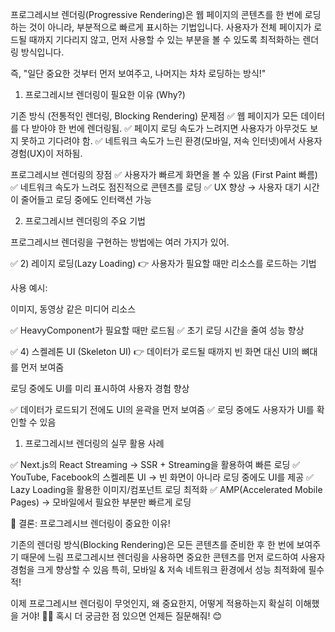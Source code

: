 프로그레시브 렌더링(Progressive Rendering)은 웹 페이지의 콘텐츠를 한 번에 로딩하는 것이 아니라, 부분적으로 빠르게 표시하는 기법입니다.
사용자가 전체 페이지가 로드될 때까지 기다리지 않고, 먼저 사용할 수 있는 부분을 볼 수 있도록 최적화하는 렌더링 방식입니다.

즉, "일단 중요한 것부터 먼저 보여주고, 나머지는 차차 로딩하는 방식!"

1.  프로그레시브 렌더링이 필요한 이유 (Why?)

기존 방식 (전통적인 렌더링, Blocking Rendering) 문제점
✅ 웹 페이지가 모든 데이터를 다 받아야 한 번에 렌더링됨.
✅ 페이지 로딩 속도가 느려지면 사용자가 아무것도 보지 못하고 기다려야 함.
✅ 네트워크 속도가 느린 환경(모바일, 저속 인터넷)에서 사용자 경험(UX)이 저하됨.

프로그레시브 렌더링의 장점
✅ 사용자가 빠르게 화면을 볼 수 있음 (First Paint 빠름)
✅ 네트워크 속도가 느려도 점진적으로 콘텐츠를 로딩
✅ UX 향상 → 사용자 대기 시간이 줄어들고 로딩 중에도 인터랙션 가능

2.  프로그레시브 렌더링의 주요 기법

프로그레시브 렌더링을 구현하는 방법에는 여러 가지가 있어.

✅ 2) 레이지 로딩(Lazy Loading)
👉 사용자가 필요할 때만 리소스를 로드하는 기법

사용 예시:

이미지, 동영상 같은 미디어 리소스

✅ HeavyComponent가 필요할 때만 로드됨
✅ 초기 로딩 시간을 줄여 성능 향상

✅ 4) 스켈레톤 UI (Skeleton UI)
👉 데이터가 로드될 때까지 빈 화면 대신 UI의 뼈대를 먼저 보여줌

로딩 중에도 UI를 미리 표시하여 사용자 경험 향상

✅ 데이터가 로드되기 전에도 UI의 윤곽을 먼저 보여줌
✅ 로딩 중에도 사용자가 UI를 확인할 수 있음

1.  프로그레시브 렌더링의 실무 활용 사례

✅ Next.js의 React Streaming → SSR + Streaming을 활용하여 빠른 로딩
✅ YouTube, Facebook의 스켈레톤 UI → 빈 화면이 아니라 로딩 중에도 UI를 제공
✅ Lazy Loading을 활용한 이미지/컴포넌트 로딩 최적화
✅ AMP(Accelerated Mobile Pages) → 모바일에서 필요한 부분만 빠르게 로딩

🚀 결론: 프로그레시브 렌더링이 중요한 이유!

기존의 렌더링 방식(Blocking Rendering)은 모든 콘텐츠를 준비한 후 한 번에 보여주기 때문에 느림
프로그레시브 렌더링을 사용하면 중요한 콘텐츠를 먼저 로드하여 사용자 경험을 크게 향상할 수 있음
특히, 모바일 & 저속 네트워크 환경에서 성능 최적화에 필수적!

이제 프로그레시브 렌더링이 무엇인지, 왜 중요한지, 어떻게 적용하는지 확실히 이해했을 거야! 🚀🔥
혹시 더 궁금한 점 있으면 언제든 질문해줘! 😊

